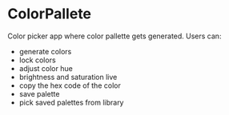 # ColorPallete
Color picker app where color pallette gets generated.
Users can:
* generate colors
* lock colors
* adjust color hue
* brightness and saturation live
* copy the hex code of the color
* save palette
* pick saved palettes from library
